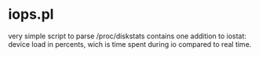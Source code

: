 # iops.pl
very simple script to parse /proc/diskstats
contains one addition to iostat: device load in percents, wich is time spent during io compared to real time.
